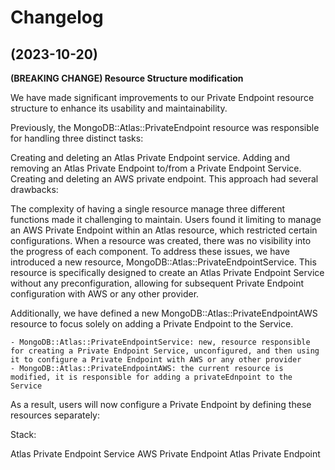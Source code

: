 # Changelog

## (2023-10-20)

**(BREAKING CHANGE) Resource Structure modification**

We have made significant improvements to our Private Endpoint resource structure to enhance its usability and maintainability.

Previously, the MongoDB::Atlas::PrivateEndpoint resource was responsible for handling three distinct tasks:

Creating and deleting an Atlas Private Endpoint service.
Adding and removing an Atlas Private Endpoint to/from a Private Endpoint Service.
Creating and deleting an AWS private endpoint.
This approach had several drawbacks:

The complexity of having a single resource manage three different functions made it challenging to maintain.
Users found it limiting to manage an AWS Private Endpoint within an Atlas resource, which restricted certain configurations.
When a resource was created, there was no visibility into the progress of each component.
To address these issues, we have introduced a new resource, MongoDB::Atlas::PrivateEndpointService. This resource is specifically designed to create an Atlas Private Endpoint Service without any preconfiguration, allowing for subsequent Private Endpoint configuration with AWS or any other provider.

Additionally, we have defined a new MongoDB::Atlas::PrivateEndpointAWS resource to focus solely on adding a Private Endpoint to the Service.

	- MongoDB::Atlas::PrivateEndpointService: new, resource responsible for creating a Private Endpoint Service, unconfigured, and then using it to configure a Private Endpoint with AWS or any other provider
	- MongoDB::Atlas::PrivateEndpointAWS: the current resource is modified, it is responsible for adding a privateEdnpoint to the Service

As a result, users will now configure a Private Endpoint by defining these resources separately:

Stack:

Atlas Private Endpoint Service
AWS Private Endpoint
Atlas Private Endpoint
